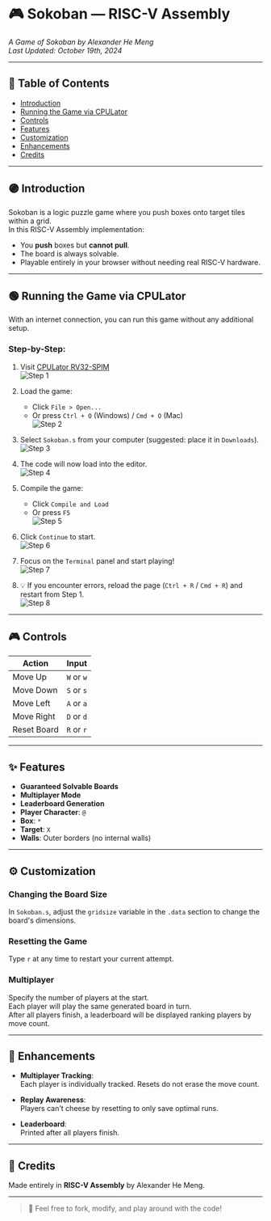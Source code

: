 # 🎮 Sokoban — RISC-V Assembly
_A Game of Sokoban by Alexander He Meng_  
_Last Updated: October 19th, 2024_

---

## 📜 Table of Contents
- [Introduction](#introduction)
- [Running the Game via CPULator](#running-the-game-via-cpulator)
- [Controls](#controls)
- [Features](#features)
- [Customization](#customization)
- [Enhancements](#enhancements)
- [Credits](#credits)

---

## 🟣 Introduction

Sokoban is a logic puzzle game where you push boxes onto target tiles within a grid.  
In this RISC-V Assembly implementation:
- You **push** boxes but **cannot pull**.
- The board is always solvable.
- Playable entirely in your browser without needing real RISC-V hardware.

---

## 🟢 Running the Game via CPULator

With an internet connection, you can run this game without any additional setup.

### Step-by-Step:

1. Visit [CPULator RV32-SPIM](https://cpulator.01xz.net/?sys=rv32-spim)  
   ![Step 1](https://github.com/Dawgsrlife/Sokoban-Game/blob/main/User%20Guide%20Screenshots/1.png)

2. Load the game:  
   - Click `File > Open...`  
   - Or press `Ctrl + O` (Windows) / `Cmd + O` (Mac)  
   ![Step 2](https://github.com/Dawgsrlife/Sokoban-Game/blob/main/User%20Guide%20Screenshots/2.png)

3. Select `Sokoban.s` from your computer (suggested: place it in `Downloads`).  
   ![Step 3](https://github.com/Dawgsrlife/Sokoban-Game/blob/main/User%20Guide%20Screenshots/3.png)

4. The code will now load into the editor.  
   ![Step 4](https://github.com/Dawgsrlife/Sokoban-Game/blob/main/User%20Guide%20Screenshots/4.png)

5. Compile the game:  
   - Click `Compile and Load`  
   - Or press `F5`  
   ![Step 5](https://github.com/Dawgsrlife/Sokoban-Game/blob/main/User%20Guide%20Screenshots/5.png)

6. Click `Continue` to start.  
   ![Step 6](https://github.com/Dawgsrlife/Sokoban-Game/blob/main/User%20Guide%20Screenshots/6.png)

7. Focus on the `Terminal` panel and start playing!  
   ![Step 7](https://github.com/Dawgsrlife/Sokoban-Game/blob/main/User%20Guide%20Screenshots/7.png)

8. 💡 If you encounter errors, reload the page (`Ctrl + R` / `Cmd + R`) and restart from Step 1.  
   ![Step 8](https://github.com/Dawgsrlife/Sokoban-Game/blob/main/User%20Guide%20Screenshots/8.png)

---

## 🎮 Controls

| Action | Input |
|--------|-------|
| Move Up | `W` or `w` |
| Move Down | `S` or `s` |
| Move Left | `A` or `a` |
| Move Right | `D` or `d` |
| Reset Board | `R` or `r` |

---

## ✨ Features

- **Guaranteed Solvable Boards**  
- **Multiplayer Mode**  
- **Leaderboard Generation**  
- **Player Character**: `@`  
- **Box**: `*`  
- **Target**: `X`  
- **Walls**: Outer borders (no internal walls)

---

## ⚙️ Customization

### Changing the Board Size
In `Sokoban.s`, adjust the `gridsize` variable in the `.data` section to change the board's dimensions.

### Resetting the Game
Type `r` at any time to restart your current attempt.

### Multiplayer
Specify the number of players at the start.  
Each player will play the same generated board in turn.  
After all players finish, a leaderboard will be displayed ranking players by move count.

---

## 🥇 Enhancements

- **Multiplayer Tracking**:  
  Each player is individually tracked. Resets do not erase the move count.
  
- **Replay Awareness**:  
  Players can't cheese by resetting to only save optimal runs.

- **Leaderboard**:  
  Printed after all players finish.

---

## 🙌 Credits

Made entirely in **RISC-V Assembly** by Alexander He Meng.

---

> 💬 Feel free to fork, modify, and play around with the code!
